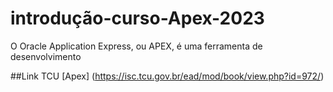 # introdução-curso-Apex-2023
O Oracle Application Express, ou APEX, é uma ferramenta de desenvolvimento

##Link TCU
[Apex] (https://isc.tcu.gov.br/ead/mod/book/view.php?id=972/)

